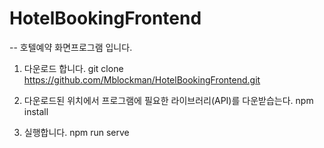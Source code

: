 # HotelBookingFrontend
-- 호텔예약 화면프로그램 입니다.

1. 다운로드 합니다.
   git clone https://github.com/Mblockman/HotelBookingFrontend.git

2. 다운로드된 위치에서 프로그램에 필요한 라이브러리(API)를 다운받습는다.
   npm install

3. 실행합니다.
   npm run serve

